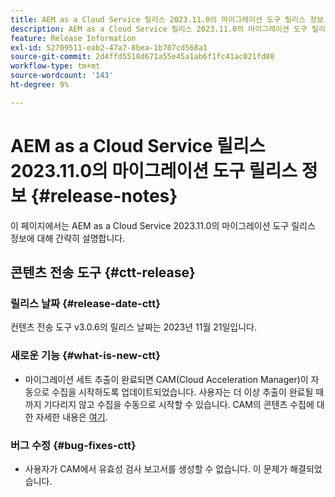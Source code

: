 ```yaml
---
title: AEM as a Cloud Service 릴리스 2023.11.0의 마이그레이션 도구 릴리스 정보
description: AEM as a Cloud Service 릴리스 2023.11.0의 마이그레이션 도구 릴리스 정보
feature: Release Information
exl-id: 52709511-eab2-47a7-8bea-1b707cd568a1
source-git-commit: 2d4ffd5518d671a55e45a1ab6f1fc41ac021fd80
workflow-type: tm+mt
source-wordcount: '143'
ht-degree: 9%

---
```


# AEM as a Cloud Service 릴리스 2023.11.0의 마이그레이션 도구 릴리스 정보 {#release-notes}

이 페이지에서는 AEM as a Cloud Service 2023.11.0의 마이그레이션 도구 릴리스 정보에 대해 간략히 설명합니다.

## 콘텐츠 전송 도구 {#ctt-release}

### 릴리스 날짜 {#release-date-ctt}

컨텐츠 전송 도구 v3.0.6의 릴리스 날짜는 2023년 11월 21일입니다.

### 새로운 기능 {#what-is-new-ctt}

* 마이그레이션 세트 추출이 완료되면 CAM(Cloud Acceleration Manager)이 자동으로 수집을 시작하도록 업데이트되었습니다. 사용자는 더 이상 추출이 완료될 때까지 기다리지 않고 수집을 수동으로 시작할 수 있습니다. CAM의 콘텐츠 수집에 대한 자세한 내용은 [여기](https://experienceleague.adobe.com/docs/experience-manager-cloud-service/content/migration-journey/cloud-migration/content-transfer-tool/ingesting-content.html#ingestion-process).

### 버그 수정 {#bug-fixes-ctt}

* 사용자가 CAM에서 유효성 검사 보고서를 생성할 수 없습니다. 이 문제가 해결되었습니다.
